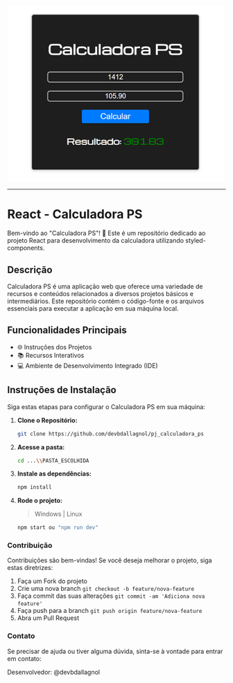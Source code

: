 <img src="./src/img/calculadora_ps.png" width="500px" alt="Calculadora PS">

<hr>

# React - Calculadora PS

Bem-vindo ao "Calculadora PS"! 🚀 Este é um repositório dedicado ao projeto React para desenvolvimento da calculadora utilizando styled-components.

## Descrição

Calculadora PS é uma aplicação web que oferece uma variedade de recursos e conteúdos relacionados a diversos projetos básicos e intermediários. Este repositório contém o código-fonte e os arquivos essenciais para executar a aplicação em sua máquina local.

## Funcionalidades Principais

- 🌐 Instruções dos Projetos
- 📚 Recursos Interativos
- 💻 Ambiente de Desenvolvimento Integrado (IDE)

## Instruções de Instalação

Siga estas etapas para configurar o Calculadora PS em sua máquina:

1. **Clone o Repositório:**

   ```bash
   git clone https://github.com/devbdallagnol/pj_calculadora_ps
   ```

2. **Acesse a pasta:**

   ```bash
   cd ...\\PASTA_ESCOLHIDA
   ```

3. **Instale as dependências:**

   ```bash
   npm install
   ```
   
4. **Rode o projeto:**
    > Windows | Linux

   ```bash
   npm start ou "npm run dev"
   ```


### Contribuição

Contribuições são bem-vindas! Se você deseja melhorar o projeto, siga estas diretrizes:

1. Faça um Fork do projeto
2. Crie uma nova branch `git checkout -b feature/nova-feature`
3. Faça commit das suas alterações `git commit -am 'Adiciona nova feature'`
4. Faça push para a branch `git push origin feature/nova-feature`
5. Abra um Pull Request

### Contato

Se precisar de ajuda ou tiver alguma dúvida, sinta-se à vontade para entrar em contato:

Desenvolvedor: @devbdallagnol

